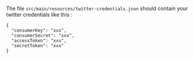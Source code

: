 The file `src/main/resources/twitter-credentials.json` should contain your twitter credentials like this :
```
{
  "consumerKey": "xxx",
  "consumerSecret": "xxx",
  "accessToken": "xxx",
  "secretToken": "xxx"
}
```

